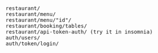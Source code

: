 <pre>
restaurant/
restaurant/menu/
restaurant/menu/"id"/
restaurant/booking/tables/
restaurant/api-token-auth/ (try it in insomnia)
auth/users/
auth/token/login/
</pre>
